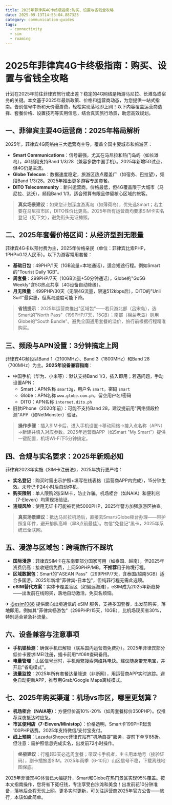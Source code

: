 ```yaml
---
title: 2025年菲律宾4G卡终极指南:购买、设置与省钱全攻略
date: 2025-09-13T14:53:04.887323
category: communication-guides
tags:
  - connectivity
  - sim
  - roaming
---
```


# 2025年菲律宾4G卡终极指南：购买、设置与省钱全攻略

计划在2025年前往菲律宾旅行或出差？稳定的4G网络是畅游马尼拉、长滩岛或宿务的关键。本文基于2025年最新政策、价格和运营商动态，为您提供一站式指南。告别信号中断和天价漫游费，轻松实现落地即上网！以下内容覆盖运营商选择、套餐价格、设置技巧等实用信息，结合真实旅行场景，助您高效规划。

## 一、菲律宾主要4G运营商：2025年格局解析
2025年，菲律宾4G网络由三大运营商主导，覆盖全国主要城市和旅游区：
- **Smart Communications**：信号最强，尤其在马尼拉和热门岛屿（如长滩岛），4G频段支持Band 1/3/28（兼容多数中国手机）。2025年新增5G试点，但4G仍是主流。
- **Globe Telecom**：数据速度稳定，旅游区热点覆盖广（如宿务、巴拉望），频段Band 1/3/28。2025年推出更多游客专属套餐。
- **DITO Telecommunity**：新兴运营商，价格最低，但4G覆盖限于大城市（马尼拉、达沃），频段Band 1/3。适合预算有限且停留核心区域的旅客。

> **真实场景建议**：如果您计划深度游离岛（如薄荷岛），优先选Smart；若主要在马尼拉市区，DITO性价比更高。2025年所有运营商均要求SIM卡实名登记（见下文），避免街头无证摊贩。

## 二、2025年套餐价格区间：从经济型到无限量
菲律宾4G卡以预付费为主，2025年价格亲民（单位：菲律宾比索PHP，1PHP≈0.12人民币）。以下为游客常用套餐：
- **基础日包**：49PHP/1天（1GB流量+本地通话），适合短途行程。例如Smart的"Tourist Daily 1GB"。
- **周套餐**：299PHP/7天（10GB流量+50分钟通话），Globe的"Go5G Weekly"含5G热点共享（4G设备自动降级）。
- **月无限量**：499PHP/30天（无限4G流量，限速512kbps后），DITO的"Unli Surf"最实惠，但离岛速度可能下降。

> **省钱提示**：2025年运营商推出"区域包"——若只游北部（吕宋岛），选Smart的"North Pass"（199PHP/7天，15GB）；南部（棉兰老岛）则用Globe的"South Bundle"。避免全国通用套餐的溢价，旅行前根据行程精准购买。

## 三、频段与APN设置：3分钟搞定上网
菲律宾4G频段以Band 1（2100MHz）、Band 3（1800MHz）和Band 28（700MHz）为主。**2025年设备兼容指南**：
- 中国手机（华为、小米等）：默认支持Band 1/3，插入即用；若遇问题，手动设置APN：
  - Smart：APN名称 `smart3g`，用户名 `smart`，密码 `smart`
  - Globe：APN名称 `www.globe.com.ph`，留空用户名/密码
  - DITO：APN名称 `internet.dito.ph`
- 旧款iPhone（2020年前）：可能不支持Band 28，建议提前用"网络频段检测"APP（如NetMonster）验证。

> **操作步骤**：插入SIM卡后，进入手机设置→移动网络→接入点名称（APN）→新建并填入对应参数。2025年运营商APP（如Smart "My Smart"）提供一键配置，机场Wi-Fi下5分钟搞定。

## 四、合规与实名要求：2025年新规必知
菲律宾2023年实施《SIM卡注册法》，2025年执行更严格：
- **实名登记**：购买时需出示护照+填写在线表格（运营商APP内完成），15分钟生效。未登记卡24小时后自动停机。
- **购买限制**：单人限购2张SIM卡，防止诈骗。机场柜台（如NAIA）和便利店（7-Eleven）均需现场验证。
- **违规风险**：使用无证卡可能被罚款5000PHP，2025年警方加强旅游区抽查。

> **真实场景建议**：抵达马尼拉机场后，直接去Smart/Globe柜台办理——带护照复印件，避开排队高峰（早8点前最佳）。勿信"免登记"黑卡，2025年系统已全联网。

## 五、漫游与区域包：跨境旅行不踩坑
- **国际漫游**：菲律宾SIM卡在东南亚部分国家可用（如泰国、越南），但2025年资费仍高：接收短信免费，上网50PHP/MB。**不推荐**用于跨境行程。
- **区域数据包**：Smart的"ASEAN Pass"（299PHP/7天，含泰国/越南5GB）适合多国游。2025年新增"菲律宾-日本包"，但纯菲行程无需此选项。
- **eSIM替代方案**：实体卡覆盖盲区（如偏远海滩），eSIM成为2025年新趋势——出发前在线购买，落地自动激活，免实名烦恼。

✈ [@esim1088](https://t.me/s/esim1088) 提供面向出境通信的 eSIM 服务，支持多国套餐，出发前购买，落地即用。例如其"菲律宾畅游包"（299PHP/15天，10GB），比机场现买省30%，特别适合紧急补流量。

## 六、设备兼容与注意事项
- **手机锁检测**：确保手机已解锁（联系国内运营商免费办）。2025年菲律宾部分低价卡要求IMEI注册，插卡前用*#06#查码备用。
- **电量管理**：山区信号弱时，手机频繁搜索网络耗电快。建议随身带充电宝，并开启"省电模式"。
- **流量监控**：2025年所有套餐达量降速（非断网），用运营商APP实时追踪。避免自动更新APP，推荐用Grab/Google Maps离线模式。

## 七、2025年购买渠道：机场vs市区，哪里更划算？
- **机场柜台（NAIA等）**：方便但价高10%-20%（如周套餐标价350PHP）。仅推荐深夜抵达时应急。
- **市区便利店（7-Eleven/Ministop）**：价格透明，Smart卡199PHP起含100PHP话费。2025年支持微信/支付宝支付。
- **线上预购**：Lazada/Shopee菲律宾站有"机场自提"服务，提前下单享85折。但注意：需护照信息完成实名，出发前72小时操作。

> **终极建议**：行程超3天必选周套餐；带双卡手机者，主卡用本地号（接验证码），副卡插旅游SIM。2025年雨季（6-10月）山区信号不稳，下载离线地图保底。

2025年菲律宾4G体验已大幅提升，Smart和Globe在热门景区实现95%覆盖。按本文指南操作，您将省下冤枉钱，专注享受白沙滩和美食！出发前花10分钟准备，落地后全程无忧上网。更多实时更新，可关注运营商2025年官方公告——旅行，本该如此简单。